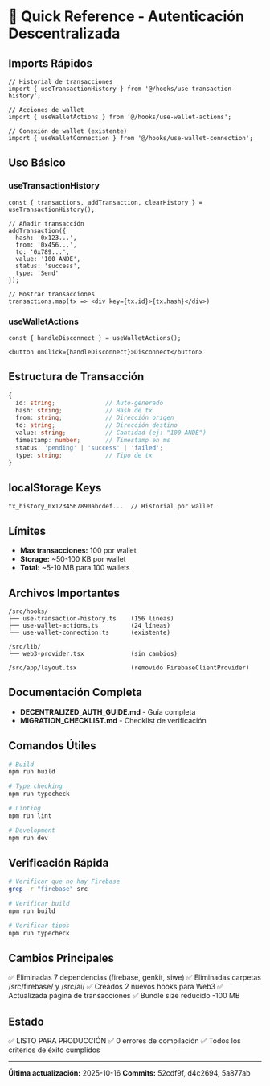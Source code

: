 # 🚀 Quick Reference - Autenticación Descentralizada

## Imports Rápidos

```tsx
// Historial de transacciones
import { useTransactionHistory } from '@/hooks/use-transaction-history';

// Acciones de wallet
import { useWalletActions } from '@/hooks/use-wallet-actions';

// Conexión de wallet (existente)
import { useWalletConnection } from '@/hooks/use-wallet-connection';
```

## Uso Básico

### useTransactionHistory

```tsx
const { transactions, addTransaction, clearHistory } = useTransactionHistory();

// Añadir transacción
addTransaction({
  hash: '0x123...',
  from: '0x456...',
  to: '0x789...',
  value: '100 ANDE',
  status: 'success',
  type: 'Send'
});

// Mostrar transacciones
transactions.map(tx => <div key={tx.id}>{tx.hash}</div>)
```

### useWalletActions

```tsx
const { handleDisconnect } = useWalletActions();

<button onClick={handleDisconnect}>Disconnect</button>
```

## Estructura de Transacción

```typescript
{
  id: string;              // Auto-generado
  hash: string;            // Hash de tx
  from: string;            // Dirección origen
  to: string;              // Dirección destino
  value: string;           // Cantidad (ej: "100 ANDE")
  timestamp: number;       // Timestamp en ms
  status: 'pending' | 'success' | 'failed';
  type: string;            // Tipo de tx
}
```

## localStorage Keys

```
tx_history_0x1234567890abcdef...  // Historial por wallet
```

## Límites

- **Max transacciones:** 100 por wallet
- **Storage:** ~50-100 KB por wallet
- **Total:** ~5-10 MB para 100 wallets

## Archivos Importantes

```
/src/hooks/
├── use-transaction-history.ts    (156 líneas)
├── use-wallet-actions.ts         (24 líneas)
└── use-wallet-connection.ts      (existente)

/src/lib/
└── web3-provider.tsx             (sin cambios)

/src/app/layout.tsx               (removido FirebaseClientProvider)
```

## Documentación Completa

- **DECENTRALIZED_AUTH_GUIDE.md** - Guía completa
- **MIGRATION_CHECKLIST.md** - Checklist de verificación

## Comandos Útiles

```bash
# Build
npm run build

# Type checking
npm run typecheck

# Linting
npm run lint

# Development
npm run dev
```

## Verificación Rápida

```bash
# Verificar que no hay Firebase
grep -r "firebase" src

# Verificar build
npm run build

# Verificar tipos
npm run typecheck
```

## Cambios Principales

✅ Eliminadas 7 dependencias (firebase, genkit, siwe)
✅ Eliminadas carpetas /src/firebase/ y /src/ai/
✅ Creados 2 nuevos hooks para Web3
✅ Actualizada página de transacciones
✅ Bundle size reducido -100 MB

## Estado

✅ LISTO PARA PRODUCCIÓN
✅ 0 errores de compilación
✅ Todos los criterios de éxito cumplidos

---

**Última actualización:** 2025-10-16
**Commits:** 52cdf9f, d4c2694, 5a877ab
